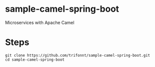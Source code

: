 # sample-camel-spring-boot
Microservices with Apache Camel

# Steps
```shell
git clone https://github.com/trifonnt/sample-camel-spring-boot.git
cd sample-camel-spring-boot
```
